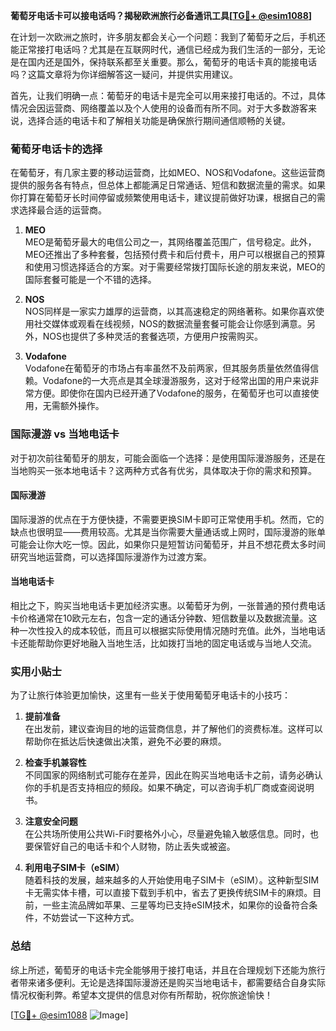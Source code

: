 **葡萄牙电话卡可以接电话吗？揭秘欧洲旅行必备通讯工具[[TG💪+ @esim1088](https://t.me/s/esim1088)]**

在计划一次欧洲之旅时，许多朋友都会关心一个问题：我到了葡萄牙之后，手机还能正常接打电话吗？尤其是在互联网时代，通信已经成为我们生活的一部分，无论是在国内还是国外，保持联系都至关重要。那么，葡萄牙的电话卡真的能接电话吗？这篇文章将为你详细解答这一疑问，并提供实用建议。

首先，让我们明确一点：葡萄牙的电话卡是完全可以用来接打电话的。不过，具体情况会因运营商、网络覆盖以及个人使用的设备而有所不同。对于大多数游客来说，选择合适的电话卡和了解相关功能是确保旅行期间通信顺畅的关键。

### 葡萄牙电话卡的选择

在葡萄牙，有几家主要的移动运营商，比如MEO、NOS和Vodafone。这些运营商提供的服务各有特点，但总体上都能满足日常通话、短信和数据流量的需求。如果你打算在葡萄牙长时间停留或频繁使用电话卡，建议提前做好功课，根据自己的需求选择最合适的运营商。

1. **MEO**  
   MEO是葡萄牙最大的电信公司之一，其网络覆盖范围广，信号稳定。此外，MEO还推出了多种套餐，包括预付费卡和后付费卡，用户可以根据自己的预算和使用习惯选择适合的方案。对于需要经常拨打国际长途的朋友来说，MEO的国际套餐可能是一个不错的选择。

2. **NOS**  
   NOS同样是一家实力雄厚的运营商，以其高速稳定的网络著称。如果你喜欢使用社交媒体或观看在线视频，NOS的数据流量套餐可能会让你感到满意。另外，NOS也提供了多种灵活的套餐选项，方便用户按需购买。

3. **Vodafone**  
   Vodafone在葡萄牙的市场占有率虽然不及前两家，但其服务质量依然值得信赖。Vodafone的一大亮点是其全球漫游服务，这对于经常出国的用户来说非常方便。即使你在国内已经开通了Vodafone的服务，在葡萄牙也可以直接使用，无需额外操作。

### 国际漫游 vs 当地电话卡

对于初次前往葡萄牙的朋友，可能会面临一个选择：是使用国际漫游服务，还是在当地购买一张本地电话卡？这两种方式各有优劣，具体取决于你的需求和预算。

#### 国际漫游
国际漫游的优点在于方便快捷，不需要更换SIM卡即可正常使用手机。然而，它的缺点也很明显——费用较高。尤其是当你需要大量通话或上网时，国际漫游的账单可能会让你大吃一惊。因此，如果你只是短暂访问葡萄牙，并且不想花费太多时间研究当地运营商，可以选择国际漫游作为过渡方案。

#### 当地电话卡
相比之下，购买当地电话卡更加经济实惠。以葡萄牙为例，一张普通的预付费电话卡价格通常在10欧元左右，包含一定的通话分钟数、短信数量以及数据流量。这种一次性投入的成本较低，而且可以根据实际使用情况随时充值。此外，当地电话卡还能帮助你更好地融入当地生活，比如拨打当地的固定电话或与当地人交流。

### 实用小贴士

为了让旅行体验更加愉快，这里有一些关于使用葡萄牙电话卡的小技巧：

1. **提前准备**  
   在出发前，建议查询目的地的运营商信息，并了解他们的资费标准。这样可以帮助你在抵达后快速做出决策，避免不必要的麻烦。

2. **检查手机兼容性**  
   不同国家的网络制式可能存在差异，因此在购买当地电话卡之前，请务必确认你的手机是否支持相应的频段。如果不确定，可以咨询手机厂商或查阅说明书。

3. **注意安全问题**  
   在公共场所使用公共Wi-Fi时要格外小心，尽量避免输入敏感信息。同时，也要保管好自己的电话卡和个人财物，防止丢失或被盗。

4. **利用电子SIM卡（eSIM）**  
   随着科技的发展，越来越多的人开始使用电子SIM卡（eSIM）。这种新型SIM卡无需实体卡槽，可以直接下载到手机中，省去了更换传统SIM卡的麻烦。目前，一些主流品牌如苹果、三星等均已支持eSIM技术，如果你的设备符合条件，不妨尝试一下这种方式。

### 总结

综上所述，葡萄牙的电话卡完全能够用于接打电话，并且在合理规划下还能为旅行者带来诸多便利。无论是选择国际漫游还是购买当地电话卡，都需要结合自身实际情况权衡利弊。希望本文提供的信息对你有所帮助，祝你旅途愉快！

[[TG💪+ @esim1088](https://t.me/s/esim1088) ![Image](https://i.postimg.cc/4NQfJmqS/Snipaste-2025-05-13-00-14-12.png)]
